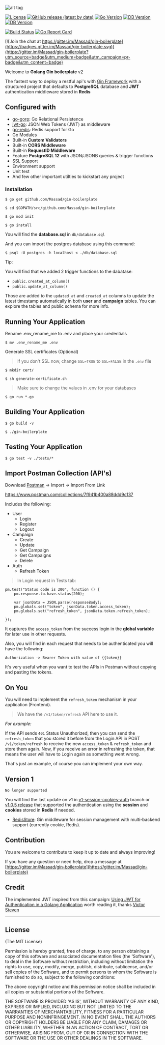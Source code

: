 ![alt tag](https://upload.wikimedia.org/wikipedia/commons/2/23/Golang.png)

[![License](https://img.shields.io/github/license/Massad/gin-boilerplate)](https://github.com/Massad/gin-boilerplate/blob/master/LICENSE) [![GitHub release (latest by date)](https://img.shields.io/github/v/release/Massad/gin-boilerplate)](https://github.com/Massad/gin-boilerplate/releases) [![Go Version](https://img.shields.io/github/go-mod/go-version/Massad/gin-boilerplate)](https://github.com/Massad/gin-boilerplate/blob/master/go.mod) [![DB Version](https://img.shields.io/badge/DB-PostgreSQL--latest-blue)](https://github.com/Massad/gin-boilerplate/blob/master/go.mod) [![DB Version](https://img.shields.io/badge/DB-Redis--latest-blue)](https://github.com/Massad/gin-boilerplate/blob/master/go.mod)

[![Build Status](https://travis-ci.org/Massad/gin-boilerplate.svg?branch=master)](https://travis-ci.org/Massad/gin-boilerplate) [![Go Report Card](https://goreportcard.com/badge/github.com/Massad/gin-boilerplate)](https://goreportcard.com/report/github.com/Massad/gin-boilerplate)

[![Join the chat at https://gitter.im/Massad/gin-boilerplate](https://badges.gitter.im/Massad/gin-boilerplate.svg)](https://gitter.im/Massad/gin-boilerplate?utm_source=badge&utm_medium=badge&utm_campaign=pr-badge&utm_content=badge)

Welcome to **Golang Gin boilerplate** v2

The fastest way to deploy a restful api's with [Gin Framework](https://github.com/gin-gonic/gin/) with a structured project that defaults to **PostgreSQL** database and **JWT** authentication middleware stored in **Redis**

## Configured with

- [go-gorp](https://github.com/go-gorp/gorp): Go Relational Persistence
- [jwt-go](https://github.com/golang-jwt/jwt): JSON Web Tokens (JWT) as middleware
- [go-redis](https://github.com/go-redis/redis): Redis support for Go
- Go Modules
- Built-in **Custom Validators**
- Built-in **CORS Middleware**
- Built-in **RequestID Middleware**
- Feature **PostgreSQL 12** with JSON/JSONB queries & trigger functions
- SSL Support
- Environment support
- Unit test
- And few other important utilties to kickstart any project

### Installation

```
$ go get github.com/Massad/gin-boilerplate
```

```
$ cd $GOPATH/src/github.com/Massad/gin-boilerplate
```

```
$ go mod init
```

```
$ go install
```

You will find the **database.sql** in `db/database.sql`

And you can import the postgres database using this command:

```
$ psql -U postgres -h localhost < ./db/database.sql
```

Tip:

You will find that we added 2 trigger functions to the dabatase:

- `public.created_at_column()`
- `public.update_at_column()`

Those are added to the `updated_at` and `created_at` columns to update the latest timestamp automatically in both **user** and **campaign** tables. You can explore the tables and public schema for more info.

## Running Your Application

Rename .env_rename_me to .env and place your credentials

```
$ mv .env_rename_me .env
```

Generate SSL certificates (Optional)

> If you don't SSL now, change `SSL=TRUE` to `SSL=FALSE` in the `.env` file

```
$ mkdir cert/
```

```
$ sh generate-certificate.sh
```

> Make sure to change the values in .env for your databases

```
$ go run *.go
```

## Building Your Application

```
$ go build -v
```

```
$ ./gin-boilerplate
```

## Testing Your Application

```
$ go test -v ./tests/*
```

## Import Postman Collection (API's)

Download [Postman](https://www.getpostman.com/) -> Import -> Import From Link

https://www.postman.com/collections/7f941b400a88ddd9c137

Includes the following:

- User
  - Login
  - Register
  - Logout
- Campaign
  - Create
  - Update
  - Get Campaign
  - Get Campaigns
  - Delete
- Auth
  - Refresh Token

> In Login request in Tests tab:

```
pm.test("Status code is 200", function () {
    pm.response.to.have.status(200);

    var jsonData = JSON.parse(responseBody);
    pm.globals.set("token", jsonData.token.access_token);
    pm.globals.set("refresh_token", jsonData.token.refresh_token);

});
```

It captures the `access_token` from the success login in the **global variable** for later use in other requests.

Also, you will find in each request that needs to be authenticated you will have the following:

    Authorization -> Bearer Token with value of {{token}}

It's very useful when you want to test the APIs in Postman without copying and pasting the tokens.

## On You

You will need to implement the `refresh_token` mechanism in your application (Frontend).

> We have the `/v1/token/refresh` API here to use it.

_For example:_

If the API sends `401` Status Unauthorized, then you can send the `refresh_token` that you stored it before from the Login API in POST `/v1/token/refresh` to receive the new `access_token` & `refresh_token` and store them again. Now, if you receive an error in refreshing the token, that means the user will have to Login again as something went wrong.

That's just an example, of course you can implement your own way.

## Version 1

    No longer supported

You will find the last update on v1 in [v1-session-cookies-auth](https://github.com/Massad/gin-boilerplate/tree/v1-session-cookies-auth) branch or [v1.0.5 release](https://github.com/Massad/gin-boilerplate/releases/tag/1.05) that supported the authentication using the **session** and **cookies** stored in **Redis** if needed.

- [RedisStore](https://github.com/gin-gonic/contrib/tree/master/sessions): Gin middleware for session management with multi-backend support (currently cookie, Redis).

## Contribution

You are welcome to contribute to keep it up to date and always improving!

If you have any question or need help, drop a message at [https://gitter.im/Massad/gin-boilerplate](https://gitter.im/Massad/gin-boilerplate)

## Credit

The implemented JWT inspired from this campaign: [Using JWT for Authentication in a Golang Application](https://www.nexmo.com/blog/2020/03/13/using-jwt-for-authentication-in-a-golang-application-dr) worth reading it, thanks [Victor Steven](https://medium.com/@victorsteven)

---

## License

(The MIT License)

Permission is hereby granted, free of charge, to any person obtaining
a copy of this software and associated documentation files (the
'Software'), to deal in the Software without restriction, including
without limitation the rights to use, copy, modify, merge, publish,
distribute, sublicense, and/or sell copies of the Software, and to
permit persons to whom the Software is furnished to do so, subject to
the following conditions:

The above copyright notice and this permission notice shall be
included in all copies or substantial portions of the Software.

THE SOFTWARE IS PROVIDED 'AS IS', WITHOUT WARRANTY OF ANY KIND,
EXPRESS OR IMPLIED, INCLUDING BUT NOT LIMITED TO THE WARRANTIES OF
MERCHANTABILITY, FITNESS FOR A PARTICULAR PURPOSE AND NONINFRINGEMENT.
IN NO EVENT SHALL THE AUTHORS OR COPYRIGHT HOLDERS BE LIABLE FOR ANY
CLAIM, DAMAGES OR OTHER LIABILITY, WHETHER IN AN ACTION OF CONTRACT,
TORT OR OTHERWISE, ARISING FROM, OUT OF OR IN CONNECTION WITH THE
SOFTWARE OR THE USE OR OTHER DEALINGS IN THE SOFTWARE.
